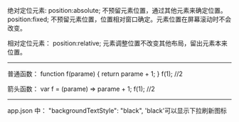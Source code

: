 绝对定位元素:
position:absolute;
不预留元素位置，通过其他元素来确定位置。
position:fixed;
不预留元素位置，位置相对窗口确定。元素位置在屏幕滚动时不会改变。

相对定位元素：
position:relative;
元素调整位置不改变其他布局，留出元素本来位置。

---

普通函数：
function f(parame) {
  return parame + 1;
}
f(1); //2

箭头函数：
var f = (parame) => parame + 1;
f(1); //2

---

app.json 中：
"backgroundTextStyle": "black",
'black'可以显示下拉刷新图标

